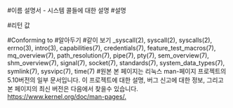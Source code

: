 #이름
설명서 - 시스템 콜들에 대한 설명
#설명

#리턴 값

#Conforming to
#알아두기
#같이 보기
_syscall(2), syscall(2), syscalls(2), errno(3), intro(3), capabilities(7), credentials(7), feature_test_macros(7), mq_overview(7), path_resolution(7), pipe(7), pty(7), sem_overview(7), shm_overview(7), signal(7), socket(7), standards(7), system_data_types(7), symlink(7), sysvipc(7), time(7)
#원본
본 페이지는 리눅스 man-페이지 프로젝트의 5.10버전의 일부 문서입니다. 이 프로젝트에 대한 설명, 버그 신고에 대한 정보, 그리고 본 페이지의 최신 버전은 다음에서 찾을수 있습니다.
<https://www.kernel.org/doc/man-pages/.>

